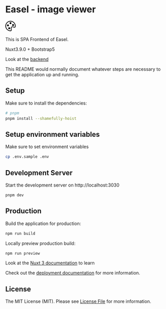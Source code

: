 # Easel - image viewer

![alt text](https://github.com/asip/easel-front/blob/main/public/palette.svg)

This is SPA Frontend of Easel.

Nuxt3.9.0 + Bootstrap5

Look at the [backend](https://github.com/asip/easel-back)

This README would normally document whatever steps are necessary to get the
application up and running.

## Setup

Make sure to install the dependencies:

```bash
# pnpm
pnpm install --shamefully-hoist
```

## Setup environment variables

Make sure to set environment variables

```bash
cp .env.sample .env
```

## Development Server

Start the development server on http://localhost:3030

```bash
pnpm dev
```

## Production

Build the application for production:

```bash
npm run build
```

Locally preview production build:

```bash
npm run preview
```

Look at the [Nuxt 3 documentation](https://nuxt.com/docs/getting-started/introduction) to learn 

Check out the [deployment documentation](https://nuxt.com/docs/getting-started/deployment) for more information.

## License

The MIT License (MIT). Please see [License File](https://github.com/asip/easel-front/blob/main/LICENSE-MIT.txt) for more information.
